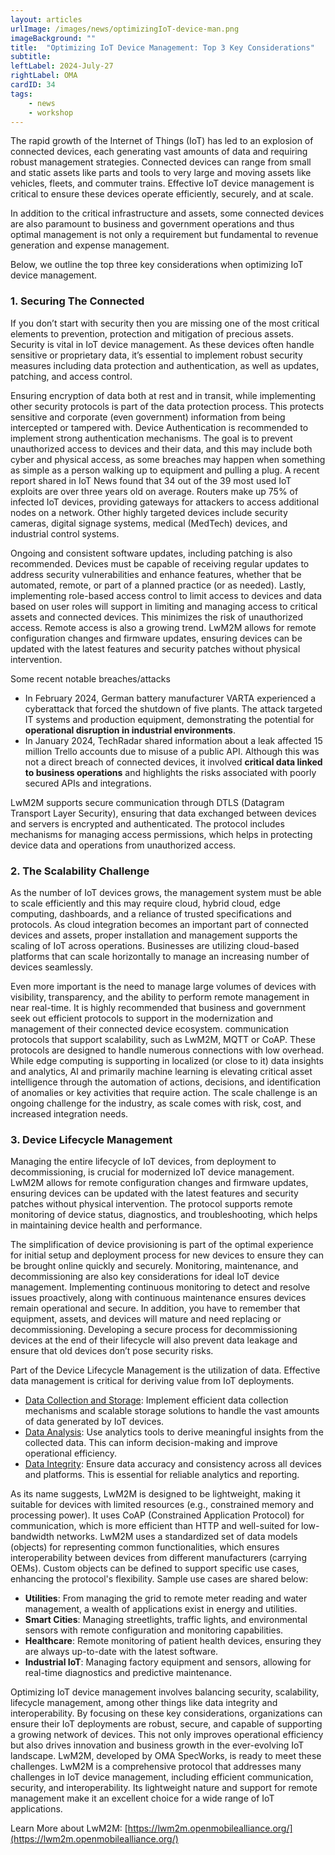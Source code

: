 ```yaml
---
layout: articles
urlImage: /images/news/optimizingIoT-device-man.png
imageBackground: ""
title:  "Optimizing IoT Device Management: Top 3 Key Considerations"
subtitle: 
leftLabel: 2024-July-27
rightLabel: OMA
cardID: 34
tags: 
    - news
    - workshop
---
```


The rapid growth of the Internet of Things (IoT) has led to an explosion of connected devices, each generating vast amounts of data and requiring robust management strategies. Connected devices can range from small and static assets like parts and tools to very large and moving assets like vehicles, fleets, and commuter trains. Effective IoT device management is critical to ensure these devices operate efficiently, securely, and at scale.
<!--more-->
In addition to the critical infrastructure and assets, some connected devices are also paramount to business and government operations and thus optimal management is not only a requirement but fundamental to revenue generation and expense management.  

Below, we outline the top three key considerations when optimizing IoT device management.

### 1.	Securing The Connected

If you don’t start with security then you are missing one of the most critical elements to prevention, protection and mitigation of precious assets. Security is vital in IoT device management. As these devices often handle sensitive or proprietary data, it’s essential to implement robust security measures including data protection and authentication, as well as updates, patching, and access control.  

Ensuring encryption of data both at rest and in transit, while implementing other security protocols is part of the data protection process. This protects sensitive and corporate (even government) information from being intercepted or tampered with. Device Authentication is recommended to implement strong authentication mechanisms. The goal is to prevent unauthorized access to devices and their data, and this may include both cyber and physical access, as some breaches may happen when something as simple as a person walking up to equipment and pulling a plug. A recent report shared in IoT News found that 34 out of the 39 most used IoT exploits are over three years old on average. Routers make up 75% of infected IoT devices, providing gateways for attackers to access additional nodes on a network. Other highly targeted devices include security cameras, digital signage systems, medical (MedTech) devices, and industrial control systems.  

Ongoing and consistent software updates, including patching is also recommended. Devices must be capable of receiving regular updates to address security vulnerabilities and enhance features, whether that be automated, remote, or part of a planned practice (or as needed). Lastly, implementing role-based access control to limit access to devices and data based on user roles will support in limiting and managing access to critical assets and connected devices. This minimizes the risk of unauthorized access. Remote access is also a growing trend. LwM2M allows for remote configuration changes and firmware updates, ensuring devices can be updated with the latest features and security patches without physical intervention.  

Some recent notable breaches/attacks 
- In February 2024, German battery manufacturer VARTA experienced a cyberattack that forced the shutdown of five plants. The attack targeted IT systems and production equipment, demonstrating the potential for **operational disruption in industrial environments**.
- In January 2024, TechRadar shared information about a leak affected 15 million Trello accounts due to misuse of a public API. Although this was not a direct breach of connected devices, it involved **critical data linked to business operations** and highlights the risks associated with poorly secured APIs and integrations.

LwM2M supports secure communication through DTLS (Datagram Transport Layer Security), ensuring that data exchanged between devices and servers is encrypted and authenticated. The protocol includes mechanisms for managing access permissions, which helps in protecting device data and operations from unauthorized access.  

### 2. The Scalability Challenge

As the number of IoT devices grows, the management system must be able to scale efficiently and this may require cloud, hybrid cloud, edge computing, dashboards, and a reliance of trusted specifications and protocols. As cloud integration becomes an important part of connected devices and assets, proper installation and management supports the scaling of IoT across operations. Businesses are utilizing cloud-based platforms that can scale horizontally to manage an increasing number of devices seamlessly.  

Even more important is the need to manage large volumes of devices with visibility, transparency, and the ability to perform remote management in near real-time. It is highly recommended that business and government seek out efficient protocols to support in the modernization and management of their connected device ecosystem. communication protocols that support scalability, such as LwM2M, MQTT or CoAP. These protocols are designed to handle numerous connections with low overhead. While edge computing is supporting in localized (or close to it) data insights and analytics, AI and primarily machine learning is elevating critical asset intelligence through the automation of actions, decisions, and identification of anomalies or key activities that require action. The scale challenge is an ongoing challenge for the industry, as scale comes with risk, cost, and increased integration needs.  

### 3. Device Lifecycle Management

Managing the entire lifecycle of IoT devices, from deployment to decommissioning, is crucial for modernized IoT device management. LwM2M allows for remote configuration changes and firmware updates, ensuring devices can be updated with the latest features and security patches without physical intervention. The protocol supports remote monitoring of device status, diagnostics, and troubleshooting, which helps in maintaining device health and performance.  

The simplification of device provisioning is part of the optimal experience for initial setup and deployment process for new devices to ensure they can be brought online quickly and securely. Monitoring, maintenance, and decommissioning are also key considerations for ideal IoT device management. Implementing continuous monitoring to detect and resolve issues proactively, along with continuous maintenance ensures devices remain operational and secure. In addition, you have to remember that equipment, assets, and devices will mature and need replacing or decommissioning. Developing a secure process for decommissioning devices at the end of their lifecycle will also prevent data leakage and ensure that old devices don’t pose security risks.  

Part of the Device Lifecycle Management is the utilization of data. Effective data management is critical for deriving value from IoT deployments.  
- <u>Data Collection and Storage</u>: Implement efficient data collection mechanisms and scalable storage solutions to handle the vast amounts of data generated by IoT devices.
- <u>Data Analysis</u>: Use analytics tools to derive meaningful insights from the collected data. This can inform decision-making and improve operational efficiency.
- <u>Data Integrity</u>: Ensure data accuracy and consistency across all devices and platforms. This is essential for reliable analytics and reporting.  

As its name suggests, LwM2M is designed to be lightweight, making it suitable for devices with limited resources (e.g., constrained memory and processing power). It uses CoAP (Constrained Application Protocol) for communication, which is more efficient than HTTP and well-suited for low-bandwidth networks. LwM2M uses a standardized set of data models (objects) for representing common functionalities, which ensures interoperability between devices from different manufacturers (carrying OEMs). Custom objects can be defined to support specific use cases, enhancing the protocol's flexibility. Sample use cases are shared below:

- **Utilities**: From managing the grid to remote meter reading and water management, a wealth of applications exist in energy and utilities.
- **Smart Cities**: Managing streetlights, traffic lights, and environmental sensors with remote configuration and monitoring capabilities.
- **Healthcare**: Remote monitoring of patient health devices, ensuring they are always up-to-date with the latest software.
- **Industrial IoT**: Managing factory equipment and sensors, allowing for real-time diagnostics and predictive maintenance.

Optimizing IoT device management involves balancing security, scalability, lifecycle management, among other things like data integrity and interoperability. By focusing on these key considerations, organizations can ensure their IoT deployments are robust, secure, and capable of supporting a growing network of devices. This not only improves operational efficiency but also drives innovation and business growth in the ever-evolving IoT landscape. LwM2M, developed by OMA SpecWorks, is ready to meet these challenges. LwM2M is a comprehensive protocol that addresses many challenges in IoT device management, including efficient communication, security, and interoperability. Its lightweight nature and support for remote management make it an excellent choice for a wide range of IoT applications.  

Learn More about LwM2M: [https://lwm2m.openmobilealliance.org/](https://lwm2m.openmobilealliance.org/)






